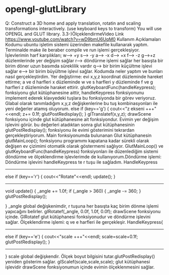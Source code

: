 # opengl-glutLibrary


Q: Construct a 3D home and apply translation, rotatin and scaling transformations interactively. (use keyboard keys to transform)
You will use OPENGL and GLUT library.
3.3-)ÖlçeklendirmeVideo Link
https://www.youtube.com/watch?v=wD9bmU6UqM0
Kullanım Açıklamaları 
Kodumu ubuntu işletim sistemi üzerinden makefile kullanarak yaptım. Terminalde make ile beraber 
compile ve run işlemi gerçekleşiyor.
İşlevlerimin harf karşılıkları;
w--> +y
s--> -y 
a--> -x
d--> +x
f--> -z
g-->+z düzlemlerinde yer değişim sağlar
r--> döndürme işlemi sağlar her basışta bir birim döner uzun basımda süreklilik vardır
q--> bir birim küçültme işlevi sağlar
e--> bir birim büyültme işlevi sağlar.
Kodumda neler yaptım ve bunları nasıl gerçekleştirdim.
Yer değiştirme: evi x,y,z koordinat düzleminde hareket ettirme;
a ve d harfleri x düzleminde
w ve s harfleri y düzleminde
f ve g harfleri z düzleminde haraket ettirir.
 glutKeyboardFunc(handleKeypress); fonksiyonu glut kütüphanesine aittir, handleKeypress 
fonksiyonunu implement ederek klavyedeki tuşlara bu fonksiyonda bir görev veriyoruz.
Glabal olarak tanımladığım x,y,z değişkenlerine bu tuş kombinasyonları ile yeni değerler atamış 
oluyorum.
 else if (key=='g') {
 cout<<"z ekseni +++"<<endl;
 z+= 0.1f;
 glutPostRedisplay();
 }
glTranslatef(x,y,z); drawScene fonksiyonu içinde glut kütüphanesine ait fonksiyondur.
Evimin yer değişim işlevini görür.
bu değerleri atadıktan sonra glut kütüphanesinin glutPostRedisplay(); fonksiyonu ile evimi gösterimini 
tekrardan gerçekleştiriyorum.
Main fonksiyonumda bulunanan Glut kütüphanesin glutMainLoop(); fonksiyonu programımı kapatana 
kadar sürekli olarak değişen ev çizimimi otomatik olarak göstermemi sağlıyor.
GlutMainLoop() ve glutKeyboardFunc(handleKeypress) fonksiyonları ile düzenlediğim sistemi 
döndürme ve ölçeklendirme işlevlerimde de kullanıyorum.Döndürme işlemi:
Döndürme işlevini handleKeypress te r tuşu ile sağladım.
HandleKeypress
***
else if (key=='r') {
 cout<<"Rotate"<<endl;
 update();
 }
***
void update() {
 _angle += 1.0f;
 if (_angle > 360) {
 _angle -= 360;
 }
 glutPostRedisplay();
 
}
_angle global değişkenimdir, r tuşuna her basışta kaç birim dönme işlemi yapıcağını belirler.
 glRotatef(_angle, 0.0f, 1.0f, 0.0f); drawScene fonksiyonu içinde. GlRotatef glut kütüphanesi 
fonksiyonudur ve döndürme işlevini sağlar.
Ölçeklendirme işlemi: q ve e harfleri ile gerçekleşir.
 HandleKeypress{
***
else if (key=='e') {
 cout<<"scale +++"<<endl;
 scale=scale+0.1f;
 glutPostRedisplay();
 }
***
}
scale global değişkendir. Ölçek boyut bilgisini tutar.glutPostRedisplay() yeniden gösterim sağlar.
glScalef(scale,scale,scale); glut kütüphanesi işlevidir drawScene fonksiyonumun içinde evimin 
ölçeklenmesini sağlar.
